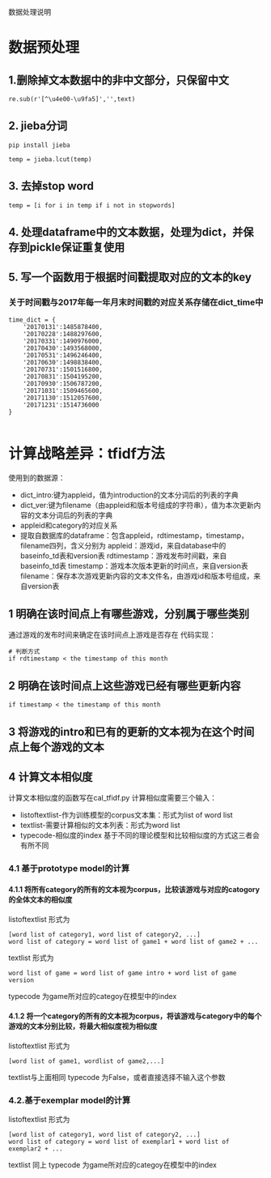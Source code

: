 数据处理说明
# 数据预处理

## 1.删除掉文本数据中的非中文部分，只保留中文
```
re.sub(r'[^\u4e00-\u9fa5]','',text)
```
## 2. jieba分词
```
pip install jieba
```
```
temp = jieba.lcut(temp)
```

## 3. 去掉stop word
```
temp = [i for i in temp if i not in stopwords]
```
## 4. 处理dataframe中的文本数据，处理为dict，并保存到pickle保证重复使用

## 5. 写一个函数用于根据时间戳提取对应的文本的key
### 关于时间戳与2017年每一年月末时间戳的对应关系存储在dict_time中
```
time_dict = {
    '20170131':1485878400,
    '20170228':1488297600,
    '20170331':1490976000,
    '20170430':1493568000,
    '20170531':1496246400,
    '20170630':1498838400,
    '20170731':1501516800,
    '20170831':1504195200,
    '20170930':1506787200,
    '20171031':1509465600,
    '20171130':1512057600,
    '20171231':1514736000
}


```
 # 计算战略差异：tfidf方法
 使用到的数据源：
 * dict_intro:键为appleid，值为introduction的文本分词后的列表的字典
 * dict_ver:键为filename（由appleid和版本号组成的字符串），值为本次更新内容的文本分词后的列表的字典
 * appleid和category的对应关系
 * 提取自数据库的dataframe：包含appleid，rdtimestamp，timestamp，filename四列，含义分别为
 appleid：游戏id，来自database中的baseinfo_td表和version表
 rdtimestamp：游戏发布时间戳，来自baseinfo_td表
 timestamp：游戏本次版本更新的时间点，来自version表
 filename：保存本次游戏更新内容的文本文件名，由游戏id和版本号组成，来自version表
 ## 1 明确在该时间点上有哪些游戏，分别属于哪些类别
 通过游戏的发布时间来确定在该时间点上游戏是否存在
 代码实现：
 ```
 # 判断方式
 if rdtimestamp < the timestamp of this month
 ```
 ## 2 明确在该时间点上这些游戏已经有哪些更新内容
 ```
 if timestamp < the timestamp of this month
 ```
 ## 3 将游戏的intro和已有的更新的文本视为在这个时间点上每个游戏的文本
 ## 4 计算文本相似度
 计算文本相似度的函数写在cal_tfidf.py
 计算相似度需要三个输入：
 * listoftextlist-作为训练模型的corpus文本集：形式为list of word list
 * textlist-需要计算相似的文本列表：形式为word list
 * typecode-相似度的index
 基于不同的理论模型和比较相似度的方式这三者会有所不同
 ### 4.1 基于prototype model的计算
 #### 4.1.1 将所有category的所有的文本视为corpus，比较该游戏与对应的catogory的全体文本的相似度
 listoftextlist 形式为
 ```
 [word list of category1, word list of category2, ...]
 word list of category = word list of game1 + word list of game2 + ... 
 ```
 textlist 形式为
 ```
 word list of game = word list of game intro + word list of game version
 ```
 typecode 为game所对应的categoy在模型中的index
 #### 4.1.2 将一个category的所有的文本视为corpus，将该游戏与category中的每个游戏的文本分别比较，将最大相似度视为相似度
 listoftextlist 形式为
 ```
 [word list of game1, wordlist of game2,...]
 ```
 textlist与上面相同
 typecode 为False，或者直接选择不输入这个参数
 ### 4.2.基于exemplar model的计算
  listoftextlist 形式为
 ```
 [word list of category1, word list of category2, ...]
 word list of category = word list of exemplar1 + word list of exemplar2 + ... 
 ```
 textlist 同上
 typecode 为game所对应的categoy在模型中的index

 